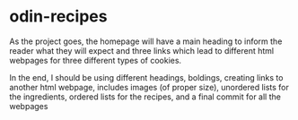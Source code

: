 # odin-recipes

As the project goes, the homepage will have a main heading to inform the reader what they will expect and three links which lead to different html webpages for three different types of cookies.

In the end, I should be using different headings, boldings, creating links to another html webpage, includes images (of proper size), unordered lists for the ingredients, ordered lists for the recipes, and a final commit for all the webpages